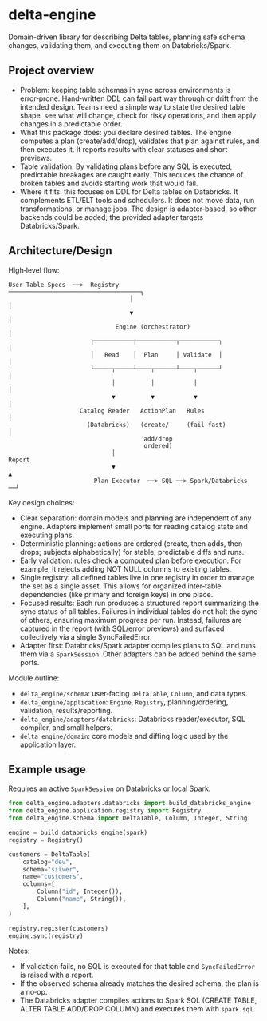 # delta-engine

Domain-driven library for describing Delta tables, planning safe schema changes, validating them, and executing them on Databricks/Spark.

## Project overview

- Problem: keeping table schemas in sync across environments is error‑prone. Hand‑written DDL can fail part way through or drift from the intended design. Teams need a simple way to state the desired table shape, see what will change, check for risky operations, and then apply changes in a predictable order.
- What this package does: you declare desired tables. The engine computes a plan (create/add/drop), validates that plan against rules, and then executes it. It reports results with clear statuses and short previews.
- Table validation: By validating plans before any SQL is executed, predictable breakages are caught early. This reduces the chance of broken tables and avoids starting work that would fail.
- Where it fits: this focuses on DDL for Delta tables on Databricks. It complements ETL/ELT tools and schedulers. It does not move data, run transformations, or manage jobs. The design is adapter‑based, so other backends could be added; the provided adapter targets Databricks/Spark.

## Architecture/Design

High‑level flow:

```
User Table Specs  ──>  Registry  ─────────────────────────────────────┐
                                  │                                   │
                                  ▼                                   │
                              Engine (orchestrator)                   │
                       ┌───────────┬───────────┬───────────┐          │
                       │   Read    │  Plan     │ Validate  │          │
                       └─────┬─────┴────┬──────┴────┬──────┘          │
                             │          │           │                 │
                             ▼          ▼           ▼                 │
                    Catalog Reader   ActionPlan   Rules               │
                      (Databricks)   (create/     (fail fast)         │
                                      add/drop
                                      ordered)
                             │                                    Report
                             ▼                                        ▲
                        Plan Executor  ──> SQL ──> Spark/Databricks ──┘
```

Key design choices:

- Clear separation: domain models and planning are independent of any engine. Adapters implement small ports for reading catalog state and executing plans.
- Deterministic planning: actions are ordered (create, then adds, then drops; subjects alphabetically) for stable, predictable diffs and runs.
- Early validation: rules check a computed plan before execution. For example, it rejects adding NOT NULL columns to existing tables.
- Single registry: all defined tables live in one registry in order to manage the set as a single asset. This allows for organized inter‑table dependencies (like primary and foreign keys) in one place.
- Focused results: Each run produces a structured report summarizing the sync status of all tables. Failures in individual tables do not halt the sync of others, ensuring maximum progress per run. Instead, failures are captured in the report (with SQL/error previews) and surfaced collectively via a single SyncFailedError.
- Adapter first: Databricks/Spark adapter compiles plans to SQL and runs them via a `SparkSession`. Other adapters can be added behind the same ports.

Module outline:

- `delta_engine/schema`: user‑facing `DeltaTable`, `Column`, and data types.
- `delta_engine/application`: `Engine`, `Registry`, planning/ordering, validation, results/reporting.
- `delta_engine/adapters/databricks`: Databricks reader/executor, SQL compiler, and small helpers.
- `delta_engine/domain`: core models and diffing logic used by the application layer.

## Example usage

Requires an active `SparkSession` on Databricks or local Spark.

```python
from delta_engine.adapters.databricks import build_databricks_engine
from delta_engine.application.registry import Registry
from delta_engine.schema import DeltaTable, Column, Integer, String

engine = build_databricks_engine(spark)
registry = Registry()

customers = DeltaTable(
    catalog="dev",
    schema="silver",
    name="customers",
    columns=[
        Column("id", Integer()),
        Column("name", String()),
    ],
)

registry.register(customers)
engine.sync(registry)
```

Notes:

- If validation fails, no SQL is executed for that table and `SyncFailedError` is raised with a report.
- If the observed schema already matches the desired schema, the plan is a no‑op.
- The Databricks adapter compiles actions to Spark SQL (CREATE TABLE, ALTER TABLE ADD/DROP COLUMN) and executes them with `spark.sql`.
